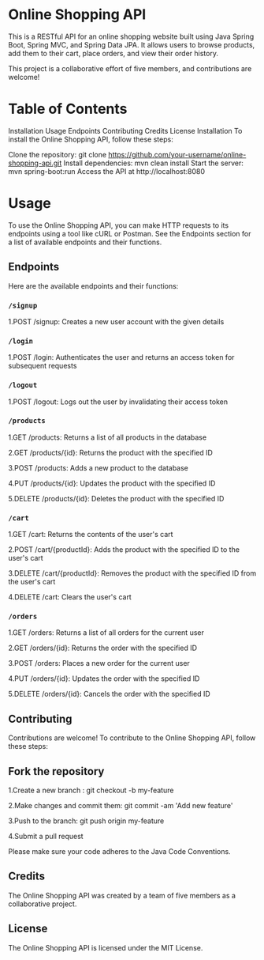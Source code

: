# Online Shopping API
This is a RESTful API for an online shopping website built using Java Spring Boot, Spring MVC, and Spring Data JPA. It allows users to browse products, add them to their cart, place orders, and view their order history.

This project is a collaborative effort of five members, and contributions are welcome!

# Table of Contents
Installation
Usage
Endpoints
Contributing
Credits
License
Installation
To install the Online Shopping API, follow these steps:

Clone the repository: git clone https://github.com/your-username/online-shopping-api.git
Install dependencies: mvn clean install
Start the server: mvn spring-boot:run
Access the API at http://localhost:8080
# Usage
To use the Online Shopping API, you can make HTTP requests to its endpoints using a tool like cURL or Postman. See the Endpoints section for a list of available endpoints and their functions.

## Endpoints
Here are the available endpoints and their functions:
### `/signup`
1.POST /signup: Creates a new user account with the given details

### `/login`
1.POST /login: Authenticates the user and returns an access token for subsequent requests

### `/logout`
1.POST /logout: Logs out the user by invalidating their access token


### `/products`
1.GET /products: Returns a list of all products in the database

2.GET /products/{id}: Returns the product with the specified ID

3.POST /products: Adds a new product to the database

4.PUT /products/{id}: Updates the product with the specified ID

5.DELETE /products/{id}: Deletes the product with the specified ID

### `/cart`
1.GET /cart: Returns the contents of the user's cart

2.POST /cart/{productId}: Adds the product with the specified ID to the user's cart

3.DELETE /cart/{productId}: Removes the product with the specified ID from the user's cart

4.DELETE /cart: Clears the user's cart


### `/orders`
1.GET /orders: Returns a list of all orders for the current user

2.GET /orders/{id}: Returns the order with the specified ID

3.POST /orders: Places a new order for the current user

4.PUT /orders/{id}: Updates the order with the specified ID

5.DELETE /orders/{id}: Cancels the order with the specified ID


## Contributing
Contributions are welcome! To contribute to the Online Shopping API, follow these steps:

## Fork the repository
1.Create a new branch : git checkout -b my-feature

2.Make changes and commit them: git commit -am 'Add new feature'

3.Push to the branch: git push origin my-feature

4.Submit a pull request

Please make sure your code adheres to the Java Code Conventions.

## Credits
The Online Shopping API was created by a team of five members as a collaborative project.

## License
The Online Shopping API is licensed under the MIT License.
